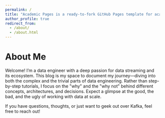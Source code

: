 ```yaml
---
permalink: /
title: "Academic Pages is a ready-to-fork GitHub Pages template for academic personal websites"
author_profile: true
redirect_from: 
  - /about/
  - /about.html
---
```


# About Me
Welcome! I’m a data engineer with a deep passion for data streaming and its ecosystem. This blog is my space to document my journey—diving into both the complex and the trivial parts of data engineering. Rather than step-by-step tutorials, I focus on the "why" and the "why not" behind different concepts, architectures, and decisions. Expect a glimpse at the good, the bad, and the ugly of working with data at scale.

If you have questions, thoughts, or just want to geek out over Kafka, feel free to reach out!